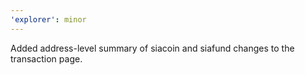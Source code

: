 ```yaml
---
'explorer': minor
---
```


Added address-level summary of siacoin and siafund changes to the transaction page.
